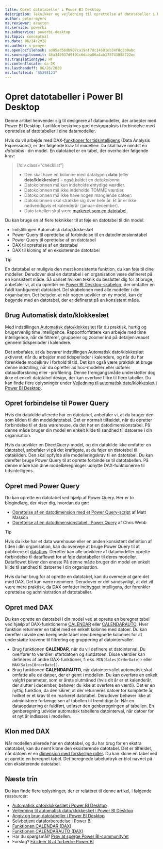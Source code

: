 ```yaml
---
title: Opret datotabeller i Power BI Desktop
description: Teknikker og vejledning til oprettelse af datotabeller i Power BI Desktop.
author: peter-myers
ms.reviewer: asaxton
ms.service: powerbi
ms.subservice: powerbi-desktop
ms.topic: conceptual
ms.date: 06/24/2020
ms.author: v-pemyer
ms.openlocfilehash: ad85ad56db907ca19af7dc14681eb34f8c2b9abc
ms.sourcegitcommit: 46a340937d9f01c6daba86a4ab178743858722ec
ms.translationtype: HT
ms.contentlocale: da-DK
ms.lasthandoff: 06/26/2020
ms.locfileid: "85398123"
---
```

# <a name="create-date-tables-in-power-bi-desktop"></a>Opret datotabeller i Power BI Desktop

Denne artikel henvender sig til designere af datamodeller, der arbejder med Power BI Desktop. I artiklen beskrives god designpraksis i forbindelse med oprettelse af datotabeller i dine datamodeller.

Hvis du vil arbejde med DAX-[funktioner for tidsintelligens](/dax/time-intelligence-functions-dax) (Data Analysis Expressions), er der følgende krav til modellen: Du skal have mindst én _datotabel_ i din model. En datotabel er en tabel, der overholder følgende krav:

> [!div class="checklist"]
> - Den skal have en kolonne med datatypen **dato** (eller **dato/klokkeslæt**) – også kaldet en _datokolonne_.
> - Datokolonnen må kun indeholde entydige værdier.
> - Datokolonnen må ikke indeholde TOMME værdier.
> - Datokolonnen må ikke have nogen manglende datoer.
> - Datokolonnen skal strække sig over hele år. Et år er ikke nødvendigvis et kalenderår (januar-december).
> - Dato tabellen skal være [markeret som en datotabel](../transform-model/desktop-date-tables.md#setting-your-own-date-table).

Du kan bruge en af flere teknikker til at føje en datotabel til din model:

- Indstillingen Automatisk dato/klokkeslæt
- Power Query til oprettelse af forbindelse til en datodimensionstabel
- Power Query til oprettelse af en datotabel
- DAX til oprettelse af en datotabel
- DAX til kloning af en eksisterende datotabel

> [!TIP]
> En datotabel er muligvis den mest konsistente funktion, du kan føje til dine modeller. Derudover skal en datotabel i en organisation være defineret på en konsistent måde. Så uanset hvilken teknik du beslutter dig for at bruge, anbefaler vi, at du opretter en [Power BI Desktop-skabelon](../create-reports/desktop-templates.md), der omfatter en fuldt konfigureret datotabel. Del skabelonen med alle modeller i din organisation. Det betyder, at når nogen udvikler en ny model, kan de begynde med en datotabel, der er defineret på en konsistent måde.

## <a name="use-auto-datetime"></a>Brug Automatisk dato/klokkeslæt

Med indstillingen [Automatisk dato/klokkeslæt](../transform-model/desktop-auto-date-time.md) får du praktisk, hurtig og brugervenlig time intelligence. Rapportforfattere kan arbejde med time intelligence, når de filtrerer, grupperer og zoomer ind på detaljeniveauet gennem tidsperioder i kalendere.

Det anbefales, at du bevarer indstillingen Automatisk dato/klokkeslæt aktiveret, når du arbejder med tidsperioder i kalendere, og når du har forenklede modelkrav i forhold til tid. Det kan også være praktisk at bruge denne indstilling, når du opretter ad hoc-modeller eller udfører dataudforskning eller -profilering. Denne fremgangsmåde understøtter dog ikke et enkelt datotabel design, der kan overføre filtre til flere tabeller. Du kan finde flere oplysninger under [Vejledning til automatisk dato/klokkeslæt i Power BI Desktop](auto-date-time.md).

## <a name="connect-with-power-query"></a>Opret forbindelse til Power Query

Hvis din datakilde allerede har en datotabel, anbefaler vi, at du bruger den som kilden til din modeldatotabel. Det er normalt tilfældet, når du opretter forbindelse til et data warehouse, da det har en datodimensionstabel. På denne måde bruger din model en enkelt kilde til sandhed til datoerne i din organisation.

Hvis du udvikler en DirectQuery-model, og din datakilde ikke omfatter en datotabel, anbefaler vi på det kraftigste, at du føjer en datotabel til datakilden. Den skal opfylde alle modelleringskrav til en datotabel. Du kan derefter bruge Power Query til at oprette forbindelse til datotabellen. På denne måde kan dine modelberegninger udnytte DAX-funktionerne til tidsintelligens.

## <a name="generate-with-power-query"></a>Opret med Power Query

Du kan oprette en datotabel ved hjælp af Power Query. Her er to blogindlæg, der viser dig, hvordan du gør:

- [Oprettelse af en datodimension med et Power Query-script](https://www.mattmasson.com/2014/02/creating-a-date-dimension-with-a-power-query-script/) af Matt Masson
- [Oprettelse af en datodimensionstabel i Power Query](https://blog.crossjoin.co.uk/2013/11/19/generating-a-date-dimension-table-in-power-query/) af Chris Webb

> [!TIP]
> Hvis du ikke har et data warehouse eller en anden konsistent definition af tiden i din organisation, kan du overveje at bruge Power Query til at publicere et [dataflow](../transform-model/service-dataflows-overview.md). Derefter kan alle udviklere af datamodeller oprette forbindelse til dataflowet for at føje datotabeller til deres modeller. Dataflowet bliver den eneste På denne måde bruger din model en enkelt kilde til sandhed til datoerne i din organisation.

Hvis du har brug for at oprette en datotabel, kan du overveje at gøre det med DAX. Det kan være nemmere. Derudover er det sandsynligt, at det vil være mere praktisk, da DAX omfatter indbygget intelligens, der forenkler oprettelse og administration af datotabeller.

## <a name="generate-with-dax"></a>Opret med DAX

Du kan oprette en datotabel i din model ved at oprette en beregnet tabel ved hjælp af DAX-funktionerne [CALENDAR](/dax/calendar-function-dax) eller [CALENDARAUTO](/dax/calendarauto-function-dax). Hver funktion returnerer en tabel med en enkelt kolonne med datoer. Du kan derefter udvide den beregnede tabel med beregnede kolonner for at understøtte kravene til filtrering og gruppering af datointervaller.

- Brug funktionen **CALENDAR**, når du vil definere et datointerval. Du overfører to værdier: startdatoen og slutdatoen. Disse værdier kan defineres af andre DAX-funktioner, f. eks. `MIN(Sales[OrderDate])` eller `MAX(Sales[OrderDate])`.
- Brug funktionen **CALENDARAUTO**, når datointervallet automatisk skal omfatte alle de datoer, der er gemt i modellen. Du kan overføre en enkelt valgfri parameter, som er årets slutmåned (hvis dit år er et kalenderår, der slutter i december, behøver du ikke at overføre en værdi). Det er en nyttig funktion, da den sikrer, at der returneres datoer for komplette år, hvilket er et krav til en markeret datotabel. Derudover behøver ikke at administrere forlængelsen af tabellen til fremtidige år: Når en dataopdatering er fuldført, udløser den genberegningen af tabellen. En genberegning udvider automatisk tabellens datointerval, når datoer for et nyt år indlæses i modellen.

## <a name="clone-with-dax"></a>Klon med DAX

Når modellen allerede har en datotabel, og du har brug for en ekstra datotabel, kan du nemt klone den eksisterende datotabel. Det er tilfældet, når datoen er en [dimension med forskellige roller](star-schema.md#role-playing-dimensions). Du kan klone en tabel ved at oprette en beregnet tabel. Det beregnede tabeludtryk er blot navnet på den eksisterende datotabel.

## <a name="next-steps"></a>Næste trin

Du kan finde flere oplysninger, der er relateret til denne artikel, i følgende ressourcer:

- [Automatisk dato/klokkeslæt i Power BI Desktop](../transform-model/desktop-auto-date-time.md)
- [Vejledning til automatisk dato/klokkeslæt i Power BI Desktop](auto-date-time.md)
- [Angiv og brug datotabeller i Power BI Desktop](../transform-model/desktop-date-tables.md)
- [Selvbetjent dataforberedelse i Power BI](../transform-model/service-dataflows-overview.md)
- [Funktionen CALENDAR (DAX)](/dax/calendar-function-dax)
- [Funktionen CALENDARAUTO (DAX)](/dax/calendarauto-function-dax)
- Har du spørgsmål? [Prøv at spørge Power BI-community'et](https://community.powerbi.com/)
- Forslag? [Få ideer til at forbedre Power BI](https://ideas.powerbi.com/)
